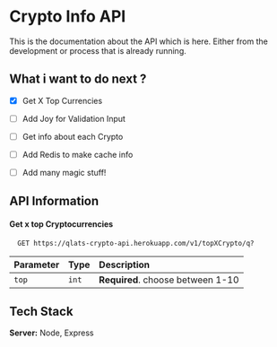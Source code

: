 
# Crypto Info API
This is the documentation about the API which is here. Either from the development or process that is already running.

## What i want to do next ?

- [x]  Get X Top Currencies
- [ ]  Add Joy for Validation Input 
- [ ]  Get info about each Crypto
- [ ]  Add Redis to make cache info 
- [ ]  Add many magic stuff! 


## API Information

#### Get x top Cryptocurrencies

```http
  GET https://qlats-crypto-api.herokuapp.com/v1/topXCrypto/q?
```

| Parameter | Type     | Description                |
| :-------- | :------- | :------------------------- |
| `top` | `int` | **Required**. choose between 1-10 |



## Tech Stack

**Server:** Node, Express

